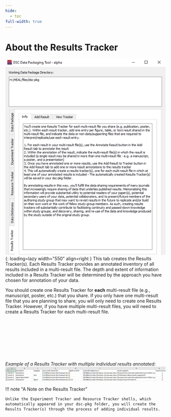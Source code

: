 ```yaml
---
hide:
  - toc
full-width: true
---
```


# About the Results Tracker

![](../app-screenshots/results-track-first.PNG){: loading=lazy width="550" align=right } This tab creates the Results Tracker(s). Each Results Tracker provides an annotated inventory of all results included in a multi-result file. The depth and extent of information included in a Results Tracker will be determined by the approach you have chosen for annotation of your data.

You should create one Results Tracker for **each** multi-result file (e.g., manuscript, poster, etc.) that you share. If you only have one multi-result file that you are planning to share, you will only need to create one Results Tracker. However, if you have multiple multi-result files, you will need to create a Results Tracker for each multi-result file.

<br><br><br><br><br><br><br>


*Example of a Results Tracker with multiple individual results annotated:*
![](../app-screenshots/results-track-ex.PNG)


!!! note "A Note on the Results Tracker"

    Unlike the Experiment Tracker and Resource Tracker shells, which automatically appeared in your dsc-pkg folder, you will create the Results Tracker(s) through the process of adding individual results.

